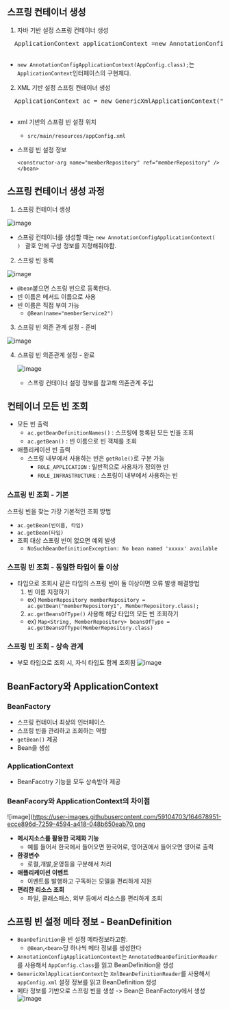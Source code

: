 ## 스프링 컨테이너 생성
1. 자바 기반 설정 스프링 컨테이너 생성
  <pre>
  ApplicationContext applicationContext =new AnnotationConfigApplicationContext(AppConfig.class);
  </pre>
  - ```new AnnotationConfigApplicationContext(AppConfig.class);```는 ```ApplicationContext```인터페이스의 구현체다.

2. XML 기반 설정 스프링 컨테이너 생성
  <pre>
  ApplicationContext ac = new GenericXmlApplicationContext("appConfig.xml");
  </pre>
  - xml 기반의 스프링 빈 설정 위치
    - ``` src/main/resources/appConfig.xml ```
    
  - 스프링 빈 설정 정보
       ``` <bean id="memberService" class="hello.core.member.MemberServiceImpl">
       <constructor-arg name="memberRepository" ref="memberRepository" />
       </bean>
       ```
      
      
## 스프링 컨테이너 생성 과정
1. 스프링 컨테이너 생성 
 
  ![image](https://user-images.githubusercontent.com/59104703/164416531-4c1cdd93-b43e-4020-9b07-aecb4ccbac03.png)
  - 스프링 컨테이너를 생성할 때는 ```new AnnotationConfigApplicationContext(      ) ``` 괄호 안에 구성 정보를 지정해줘야함.
2. 스프링 빈 등록

  ![image](https://user-images.githubusercontent.com/59104703/164416693-49cf515a-65b1-4ae5-b2c1-c76d15354050.png)
  - ```@bean```붙으면 스프링 빈으로 등록한다.
  - 빈 이름은 메서드 이름으로 사용
  - 빈 이름은 직접 부여 가능
    - ```@Bean(name="memberService2")```

3. 스프링 빈 의존 관계 설정 - 준비

  ![image](https://user-images.githubusercontent.com/59104703/164417113-0f6a7893-7496-43a1-b1da-15c256fff6dd.png)
  
4. 스프링 빈 의존관계 설정 - 완료

   ![image](https://user-images.githubusercontent.com/59104703/164417188-8f2ef05f-b88a-44cd-bfa0-306ef1fb3255.png)
   - 스프링 컨테이너 설정 정보를 참고해 의존관계 주입

## 컨테이너 모든 빈 조회
- 모든 빈 출력
  - ```ac.getBeanDefinitionNames()``` : 스프링에 등록된 모든 빈을 조회
  - ```ac.getBean()``` : 빈 이름으로 빈 객체를 조회
- 애플리케이션 빈 출력
  - 스프링 내부에서 사용하는 빈은 ```getRole()```로 구분 가능
    - ```ROLE_APPLICATION``` : 일반적으로 사용자가 정의한 빈
    - ```ROLE_INFRASTRUCTURE``` : 스프링이 내부에서 사용하는 빈

### 스프링 빈 조회 - 기본
스프링 빈을 찾는 가장 기본적인 조회 방법
- ```ac.getBean(빈이름, 타입)```
- ```ac.getBean(타입)```
- 조회 대상 스프링 빈이 없으면 예외 발생
  - ```NoSuchBeanDefinitionException: No bean named 'xxxxx' available```

### 스프링 빈 조회 - 동일한 타입이 둘 이상
- 타입으로 조회시 같은 타입의 스프링 빈이 둘 이상이면 오류 발생
  해결방법
  1. 빈 이름 지정하기
    - ex) ```MemberRepository memberRepository = ac.getBean("memberRepository1", MemberRepository.class);```
  2. ```ac.getBeansOfType()``` 사용해 해당 타입의 모든 빈 조회하기
    - ex) ```Map<String, MemberRepository> beansOfType = ac.getBeansOfType(MemberRepository.class)```
### 스프링 빈 조회 - 상속 관계
- 부모 타입으로 조회 시, 자식 타입도 함께 조회됨
![image](https://user-images.githubusercontent.com/59104703/164419444-83f9f90b-52d5-4b8b-96d6-258ac9ae0681.png)

## BeanFactory와 ApplicationContext
### BeanFactory
- 스프링 컨테이너 최상의 인터페이스
- 스프링 빈을 관리하고 조회하는 역할
- ```getBean()``` 제공
- Bean을 생성

### ApplicationContext
- BeanFacotry 기능을 모두 상속받아 제공

### BeanFacory와 ApplicationContext의 차이점
![image](https://user-images.githubusercontent.com/59104703/164678951-ecce896d-7259-4594-a418-048b650eab70.png
- __메시지소스를 활용한 국제화 기능__
  - 예를 들어서 한국에서 들어오면 한국어로, 영어권에서 들어오면 영어로 출력
- __환경변수__
  - 로컬,개발,운영등을 구분해서 처리
- __애플리케이션 이벤트__
  - 이벤트를 발행하고 구독하는 모델을 편리하게 지원
- __편리한 리소스 조회__
  - 파일, 클래스패스, 외부 등에서 리소스를 편리하게 조회

## 스프링 빈 설정 메타 정보 - BeanDefinition
- ```BeanDefinition```을 빈 설정 메타정보라고함.
  - ```@Bean```,```<bean>```당 하나씩 메타 정보를 생성한다
- ```AnnotationConfigApplicationContext```는 ```AnnotatedBeanDefinitionReader```를 사용해서 ```AppConfig.class```를 읽고 BeanDefinition을 생성
- ```GenericXmlApplicationContext```는 ```XmlBeanDefinitionReader```를 사용해서 ```appConfig.xml``` 설정 정보를 읽고 BeanDefinition 생성
- 메타 정보를 기반으로 스프링 빈을 생성 -> Bean은 BeanFactory에서 생성
![image](https://user-images.githubusercontent.com/59104703/164681178-934d8383-21d8-43c1-9a8c-eeb7299a9421.png)


